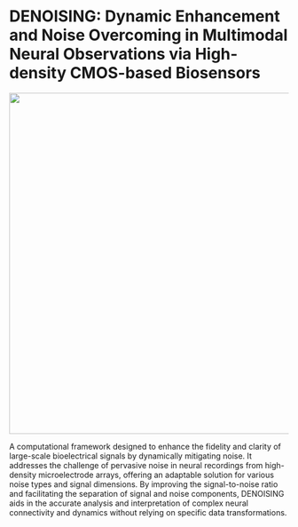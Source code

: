# **DENOISING: Dynamic Enhancement and Noise Overcoming in Multimodal Neural Observations via High-density CMOS-based Biosensors**

<p align="center">
  <img width="1090" height="614" src="https://github.com/HayderAminLab/DENOISING/assets/158823360/1c5ad1e1-5746-44b4-8a2c-92ceecde429b">
</p>


 A computational framework designed to enhance the fidelity and clarity of large-scale bioelectrical signals by dynamically mitigating noise. It addresses the challenge of 
 pervasive noise in neural recordings from high-density microelectrode arrays, offering an adaptable solution for various noise types and signal dimensions. By improving the signal-to-noise ratio 
 and facilitating the separation of signal and noise components, DENOISING aids in the accurate analysis and interpretation 
 of complex neural connectivity and dynamics without relying on specific data transformations.
